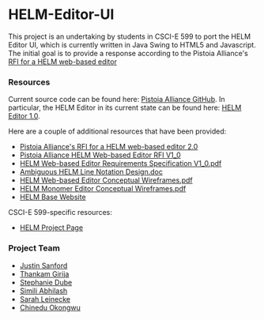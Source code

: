 # HELM-Editor-UI

This project is an undertaking by students in CSCI-E 599 to port the HELM Editor UI, which is currently written in Java Swing to HTML5 and Javascript. The initial goal is to provide a response according to the Pistoia Alliance's [RFI for a HELM web-based editor](http://www.pistoiaalliance.org/rfi-published-helm-web-based-editor/)

### Resources

Current source code can be found here: [Pistoia Alliance GitHub](https://github.com/PistoiaHELM).
In particular, the HELM Editor in its current state can be found here: [HELM Editor 1.0](https://github.com/PistoiaHELM/HELMEditor).

Here are a couple of additional resources that have been provided:

  - [Pistoia Alliance's RFI for a HELM web-based editor 2.0](http://www.pistoiaalliance.org/rfi-published-helm-web-based-editor/)
  - [Pistoia Alliance HELM Web-based Editor RFI V1_0](https://drive.google.com/file/d/0BybDwk56P1wFQWZwXzk1bGpBUG8/view?usp=sharing)
  - [HELM Web-based Editor Requirements Specification V1_0.pdf](https://drive.google.com/file/d/0BybDwk56P1wFcC0yMEhtVk5rbjg/view?usp=sharing)
  - [Ambiguous HELM Line Notation Design.doc](https://drive.google.com/file/d/0BybDwk56P1wFSS0zVi1zWEtHZVU/view?usp=sharing)
  - [HELM Web-based Editor Conceptual Wireframes.pdf](https://drive.google.com/file/d/0BybDwk56P1wFd1UxcmlXVTdxa00/view?usp=sharing)
  - [HELM Monomer Editor Conceptual Wireframes.pdf](https://drive.google.com/file/d/0BybDwk56P1wFdVlDLXFmeDB5Zkk/view?usp=sharing)
  - [HELM Base Website](http://www.pistoiaalliance.org/projects/active-projects/hierarchical-editing-language-for-macromolecules-helm/)

CSCI-E 599-specific resources:

  - [HELM Project Page](https://canvas.harvard.edu/courses/8360/pages/helm-project)

### Project Team

  - [Justin Sanford](https://github.com/jsanford8)
  - [Thankam Girija](https://github.com/thankam)
  - [Stephanie Dube]()
  - [Simili Abhilash]()
  - [Sarah Leinecke]()
  - [Chinedu Okongwu]()
  